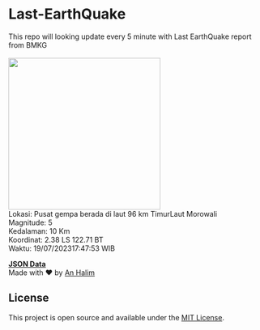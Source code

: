 # Last-EarthQuake
This repo will looking update every 5 minute with Last EarthQuake report from BMKG
<br>
<br>
<img src="https://static.bmkg.go.id/20230719174753.mmi.jpg" width="300"/>
<br>
Lokasi: Pusat gempa berada di laut 96 km TimurLaut Morowali <br>
Magnitude: 5 <br>
Kedalaman: 10 Km <br>
Koordinat: 2.38 LS 122.71 BT <br>
Waktu: 19/07/202317:47:53 WIB <br>

<a href="./data/data.json">**JSON Data**</a>
<br>
Made with ❤️ by <a href="https://github.com/an-halim">An Halim</a>
## License

This project is open source and available under the [MIT License](LICENSE).

